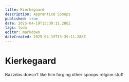 ```yaml
---
title: Kierkegaard
description: Apprentice Spoops 
published: true
date: 2025-04-19T13:39:11.288Z
tags: todo
editor: markdown
dateCreated: 2025-04-19T13:39:11.288Z
---
```


# Kierkegaard

Bazzdos doesn't like him forging
other spoops relgion stuff